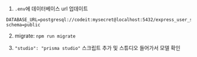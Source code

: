 1. `.env`에 데이터베이스 url 업데이트
  ```
  DATABASE_URL=postgresql://codeit:mysecret@localhost:5432/express_user_system?schema=public
  ```

2. migrate: `npm run migrate`

3. `"studio": "prisma studio"` 스크립트 추가 및 스튜디오 들어가서 모델 확인
